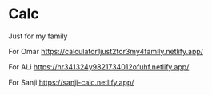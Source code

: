 # Calc
Just for my family

   For Omar    https://calculator1just2for3my4family.netlify.app/

   
   For ALi    https://hr341324y9821734012ofuhf.netlify.app/


   For Sanji     https://sanji-calc.netlify.app/
